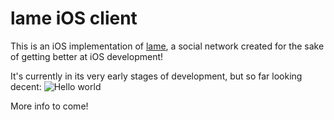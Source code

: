 # lame iOS client
This is an iOS implementation of [lame](http://lame.stevegattuso.me), a social network created for the sake of getting better at iOS development!

It's currently in its very early stages of development, but so far looking decent:
![Hello world](http://i.imgur.com/3GpCHNd.png)

More info to come!
